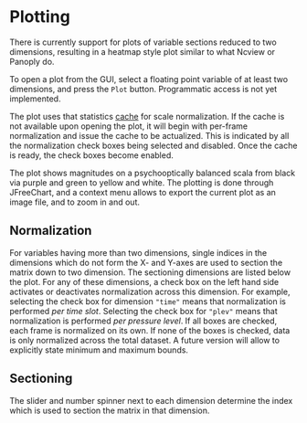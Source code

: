 # Plotting

There is currently support for plots of variable sections reduced to two dimensions, resulting in a heatmap style plot similar to what Ncview or Panoply do.

To open a plot from the GUI, select a floating point variable of at least two dimensions, and press the `Plot` button. Programmatic access is not yet implemented.

The plot uses that statistics [cache](Cache.md) for scale normalization. If the cache is not available upon opening the plot, it will begin with per-frame normalization and issue the cache to be actualized. This is indicated by all the normalization check boxes being selected and disabled. Once the cache is ready, the check boxes become enabled.

The plot shows magnitudes on a psychooptically balanced scala from black via purple and green to yellow and white. The plotting is done through JFreeChart, and a context menu allows to export the current plot as an image file, and to zoom in and out.

## Normalization

For variables having more than two dimensions, single indices in the dimensions which do not form the X- and Y-axes are used to section the matrix down to two dimension. The sectioning dimensions are listed below the plot. For any of these dimensions, a check box on the left hand side activates or deactivates normalization across this dimension. For example, selecting the check box for dimension `"time"` means that normalization is performed _per time slot_. Selecting the check box for `"plev"` means that normalization is performed _per pressure level_. If all boxes are checked, each frame is normalized on its own. If none of the boxes is checked, data is only normalized across the total dataset. A future version will allow to explicitly state minimum and maximum bounds.

## Sectioning

The slider and number spinner next to each dimension determine the index which is used to section the matrix in that dimension.
